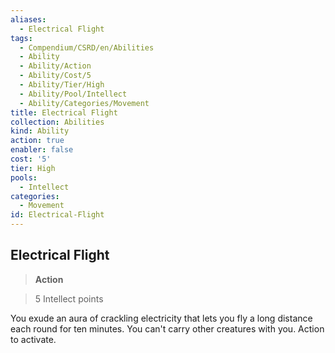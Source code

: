 ```yaml
---
aliases:
  - Electrical Flight
tags:
  - Compendium/CSRD/en/Abilities
  - Ability
  - Ability/Action
  - Ability/Cost/5
  - Ability/Tier/High
  - Ability/Pool/Intellect
  - Ability/Categories/Movement
title: Electrical Flight
collection: Abilities
kind: Ability
action: true
enabler: false
cost: '5'
tier: High
pools:
  - Intellect
categories:
  - Movement
id: Electrical-Flight
---
```

## Electrical Flight    
>**Action**    
>5 Intellect points  
    
You exude an aura of crackling electricity that lets you fly a long distance each round for ten minutes. You can't carry other creatures with you. Action to activate.
